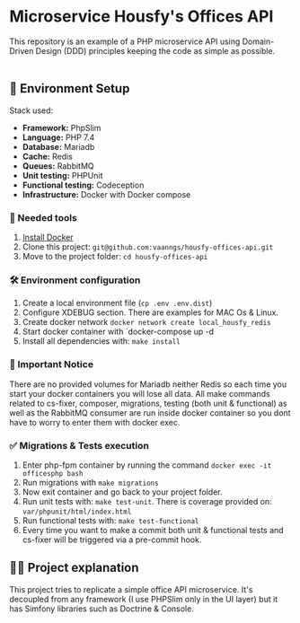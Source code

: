 <p align="center">
    <h1>Microservice Housfy's Offices API</h1>
    This repository is an example of a PHP microservice API using Domain-Driven Design (DDD) principles keeping the 
    code as simple as possible. 
  <br />
  <br />
</p>

## 🚀 Environment Setup
  Stack used: <br />
  - <strong>Framework:</strong> PhpSlim <br/>
  - <strong>Language:</strong> PHP 7.4 <br/>
  - <strong>Database:</strong> Mariadb <br/>
  - <strong>Cache:</strong> Redis <br/>
  - <strong>Queues:</strong> RabbitMQ <br/>
  - <strong>Unit testing:</strong> PHPUnit <br/>
  - <strong>Functional testing:</strong> Codeception <br/>
  - <strong>Infrastructure:</strong> Docker with Docker compose <br/>

### 🐳 Needed tools

1. [Install Docker](https://www.docker.com/get-started)
2. Clone this project: `git@github.com:vaanngs/housfy-offices-api.git`
3. Move to the project folder: `cd housfy-offices-api`

### 🛠️ Environment configuration

1. Create a local environment file (`cp .env .env.dist`)
2. Configure XDEBUG section. There are examples for MAC Os & Linux.
3. Create docker network `docker network create local_housfy_redis`
4. Start docker container with `docker-compose up -d
5. Install all dependencies with: `make install`

### 🛑 Important Notice 
There are no provided volumes for Mariadb neither Redis so each time you start
your docker containers you will lose all data.
All make commands related to cs-fixer, composer, migrations, testing (both unit & functional)
as well as the RabbitMQ consumer are run inside docker container so you dont have 
to worry to enter them with docker exec. 

### ✅ Migrations & Tests execution
1. Enter php-fpm container by running the command `docker exec -it officesphp bash`
2. Run migrations with `make migrations`
3. Now exit container and go back to your project folder.
4. Run unit tests with: `make test-unit`. There is coverage provided on: `var/phpunit/html/index.html`
5. Run functional tests with: `make test-functional`
6. Every time you want to make a commit both unit & functional tests and cs-fixer will be triggered via 
a pre-commit hook.

## 👩‍💻 Project explanation

This project tries to replicate a simple office API microservice. It's decoupled from any framework 
(I use PHPSlim only in the UI layer) but it has Simfony libraries such as Doctrine & Console.
